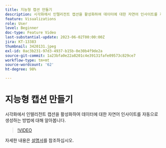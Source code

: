 ```yaml
---
title: 지능형 캡션 만들기
description: 시각화에서 인텔리전트 캡션을 활성화하여 데이터에 대한 자연어 인사이트를 자동으로 생성하는 방법에 대해 알아봅니다.
feature: Visualizations
role: User
level: Beginner
doc-type: Feature Video
last-substantial-update: 2023-06-02T00:00:00Z
jira: KT-13383
thumbnail: 3420131.jpeg
exl-id: 0ac3b231-97d3-4937-b15b-0e30b4f9de2a
source-git-commit: 1a23bfa0e22a8201c4e39131fafe09573c829ce7
workflow-type: tm+mt
source-wordcount: '62'
ht-degree: 98%

---
```


# 지능형 캡션 만들기

시각화에서 인텔리전트 캡션을 활성화하여 데이터에 대한 자연어 인사이트를 자동으로 생성하는 방법에 대해 알아봅니다.

>[!VIDEO](https://video.tv.adobe.com/v/3420131/?learn=on)

자세한 내용은 [설명서](https://experienceleague.adobe.com/docs/analytics-platform/using/cja-workspace/visualizations/intelligent-captions.html?lang=en)를 참조하십시오.
